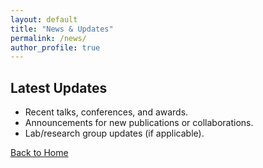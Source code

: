 ```yaml
---
layout: default
title: "News & Updates"
permalink: /news/
author_profile: true
---
```


## **Latest Updates**
- Recent talks, conferences, and awards.
- Announcements for new publications or collaborations.
- Lab/research group updates (if applicable).

[Back to Home](../index.md)

